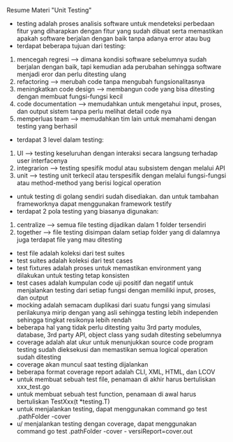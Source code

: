 Resume Materi "Unit Testing"
- testing adalah proses analisis software untuk mendeteksi perbedaan fitur yang diharapkan dengan fitur yang sudah dibuat serta memastikan apakah software berjalan dengan baik tanpa adanya error atau bug
- terdapat beberapa tujuan dari testing:
1. mencegah regresi --> dimana kondisi software sebelumnya sudah berjalan dengan baik, tapi kemudian ada perubahan sehingga software menjadi eror dan perlu ditesting ulang
2. refactoring --> merubah code tanpa mengubah fungsionalitasnya
3. meningkatkan code design --> membangun code yang bisa ditesting dengan membuat fungsi-fungsi kecil
4. code documentation --> memudahkan untuk mengetahui input, proses, dan output sistem tanpa perlu melihat detail code nya
5. memperluas team --> memudahkan tim lain untuk memahami dengan testing yang berhasil
- terdapat 3 level dalam testing:
1. UI --> testing keseluruhan dengan interaksi secara langsung terhadap user interfacenya
2. integrarion --> testing spesifik modul atau subsistem dengan melalui API
3. unit --> testing unit terkecil atau terspesifik dengan melalui fungsi-fungsi atau method-method yang berisi logical operation
- untuk testing di golang sendiri sudah disediakan. dan untuk tambahan frameworknya dapat menggunakan framework testify
- terdapat 2 pola testing yang biasanya digunakan:
1. centralize --> semua file testing dijadikan dalam 1 folder tersendiri
2. together --> file testing disimpan dalam setiap folder yang di dalamnya juga terdapat file yang mau ditesting
- test file adalah koleksi dari test suites
- test suites adalah koleksi dari test cases
- test fixtures adalah proses untuk memastikan environment yang dilakukan untuk testing tetap konsisten
- test cases adalah kumpulan code uji positif dan negatif untuk menjalankan testing dari setiap fungsi dengan memiliki input, proses, dan output
- mocking adalah semacam duplikasi dari suatu fungsi yang simulasi perilakunya mirip dengan yang asli sehingga testing lebih independen sehingga tingkat resikonya lebih rendah
- beberapa hal yang tidak perlu ditesting yaitu 3rd party modules, database, 3rd party API, object class yang sudah ditesting sebelumnya
- coverage adalah alat ukur untuk menunjukkan source code program testing sudah dieksekusi dan memastikan semua logical operation sudah ditesting
- coverage akan muncul saat testing dijalankan
- beberapa format coverage report adalah CLI, XML, HTML, dan LCOV
- untuk membuat sebuah test file, penamaan di akhir harus bertuliskan xxx_test.go
- untuk membuat sebuah test function, penamaan di awal harus bertuliskan TestXxx(t *testing.T)
- untuk menjalankan testing, dapat menggunakan command go test .pathFolder -cover
- u/ menjalankan testing dengan coverage, dapat menggunakan command go test .pathFolder -cover - versiReport=cover.out
